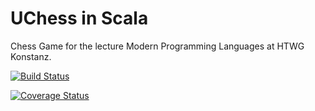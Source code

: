 # UChess in Scala

Chess Game for the lecture Modern Programming Languages at HTWG Konstanz.

[![Build Status](https://travis-ci.org/Die-Scala-Hasen/PlayChess.svg?branch=master)](https://travis-ci.org/Die-Scala-Hasen/PlayChess)

[![Coverage Status](https://coveralls.io/repos/github/Die-Scala-Hasen/PlayChess/badge.svg?branch=master)](https://coveralls.io/github/Die-Scala-Hasen/PlayChess?branch=master)